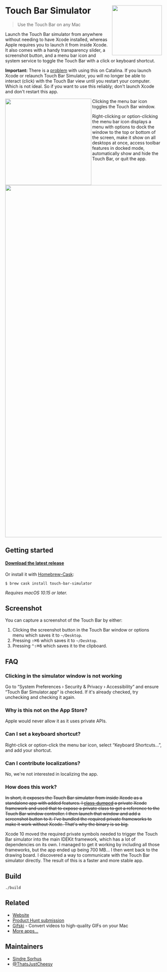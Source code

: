 # Touch Bar Simulator [<img src="Stuff/Icon-readme.png" width="160" align="right">](https://github.com/sindresorhus/touch-bar-simulator/releases/latest)

> Use the Touch Bar on any Mac

Launch the Touch Bar simulator from anywhere without needing to have Xcode installed, whereas Apple requires you to launch it from inside Xcode. It also comes with a handy transparency slider, a screenshot button, and a menu bar icon and system service to toggle the Touch Bar with a click or keyboard shortcut.

**Important:** There is a [problem](https://github.com/sindresorhus/touch-bar-simulator/issues/61) with using this on Catalina. If you launch Xcode or relaunch Touch Bar Simulator, you will no longer be able to interact (click) with the Touch Bar view until you restart your computer. Which is not ideal. So if you want to use this reliably; don't launch Xcode and don't restart this app.

<img src="screenshot-menu-bar.png" width="277" align="left">

Clicking the menu bar icon toggles the Touch Bar window.

Right-clicking or option-clicking the menu bar icon displays a menu with options to dock the window to the top or bottom of the screen, make it show on all desktops at once, access toolbar features in docked mode, automatically show and hide the Touch Bar, or quit the app.

<img src="screenshot.png" width="1129">

## Getting started

#### [Download the latest release](https://sindresorhus.com/touch-bar-simulator)

Or install it with [Homebrew-Cask](https://caskroom.github.io):

```
$ brew cask install touch-bar-simulator
```


*Requires macOS 10.15 or later.*


## Screenshot

You can capture a screenshot of the Touch Bar by either:

1. Clicking the screenshot button in the Touch Bar window or options menu which saves it to `~/Desktop`.
2. Pressing <kbd>⇧⌘6</kbd> which saves it to `~/Desktop`.
3. Pressing <kbd>⌃⇧⌘6</kbd> which saves it to the clipboard.


## FAQ

### Clicking in the simulator window is not working

Go to “System Preferences › Security & Privacy › Accessibility“ and ensure “Touch Bar Simulator.app“ is checked. If it's already checked, try unchecking and checking it again.

### Why is this not on the App Store?

Apple would never allow it as it uses private APIs.

### Can I set a keyboard shortcut?

Right-click or option-click the menu bar icon, select “Keyboard Shortcuts…”, and add your shortcut. 

### Can I contribute localizations?

No, we're not interested in localizing the app.

### How does this work?

~~In short, it exposes the Touch Bar simulator from inside Xcode as a standalone app with added features. I [class-dumped](https://github.com/nygard/class-dump) a private Xcode framework and used that to expose a private class to get a reference to the Touch Bar window controller. I then launch that window and add a screenshot button to it. I've bundled the required private frameworks to make it work without Xcode. That's why the binary is so big.~~

Xcode 10 moved the required private symbols needed to trigger the Touch Bar simulator into the main IDEKit framework, which has a lot of dependencies on its own. I managed to get it working by including all those frameworks, but the app ended up being 700 MB... I then went back to the drawing board. I discovered a way to communicate with the Touch Bar simulator directly. The result of this is a faster and more stable app.

## Build

```
./build
```

## Related

- [Website](https://sindresorhus.com/touch-bar-simulator/)
- [Product Hunt submission](https://www.producthunt.com/posts/touch-bar-simulator)
- [Gifski](https://github.com/sindresorhus/Gifski) - Convert videos to high-quality GIFs on your Mac
- [More apps…](https://sindresorhus.com/apps)

## Maintainers

- [Sindre Sorhus](https://github.com/sindresorhus)
- [@ThatsJustCheesy](https://github.com/ThatsJustCheesy)
